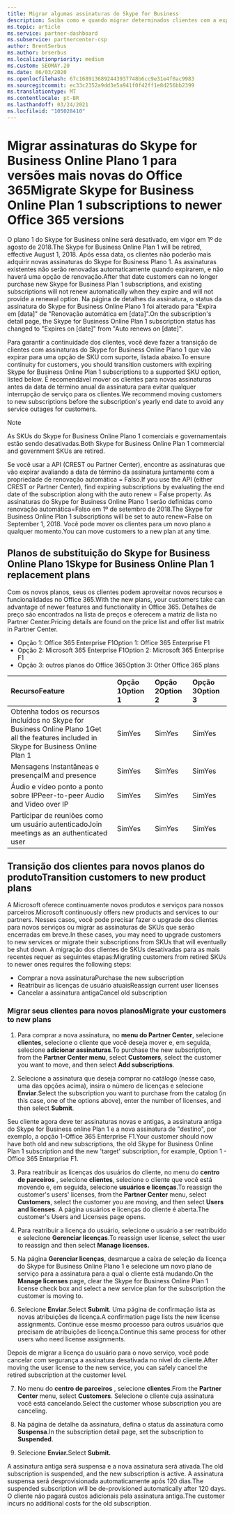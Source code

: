 ```yaml
---
title: Migrar algumas assinaturas do Skype for Business
description: Saiba como e quando migrar determinados clientes com a expiração de assinaturas do plano 1 do Skype for Business online para novas versões do Office 365.
ms.topic: article
ms.service: partner-dashboard
ms.subservice: partnercenter-csp
author: BrentSerbus
ms.author: brserbus
ms.localizationpriority: medium
ms.custom: SEOMAY.20
ms.date: 06/03/2020
ms.openlocfilehash: 67c1689136892443937748b6cc9e31e4f0ac9983
ms.sourcegitcommit: ec33c2352a9dd3e5a941f0f42ff1e8d256bb2399
ms.translationtype: MT
ms.contentlocale: pt-BR
ms.lasthandoff: 03/24/2021
ms.locfileid: "105028410"
---
```

# <a name="migrate-skype-for-business-online-plan-1-subscriptions-to-newer-office-365-versions"></a><span data-ttu-id="49e09-103">Migrar assinaturas do Skype for Business Online Plano 1 para versões mais novas do Office 365</span><span class="sxs-lookup"><span data-stu-id="49e09-103">Migrate Skype for Business Online Plan 1 subscriptions to newer Office 365 versions</span></span>

<span data-ttu-id="49e09-104">O plano 1 do Skype for Business online será desativado, em vigor em 1º de agosto de 2018.</span><span class="sxs-lookup"><span data-stu-id="49e09-104">The Skype for Business Online Plan 1 will be retired, effective August 1, 2018.</span></span> <span data-ttu-id="49e09-105">Após essa data, os clientes não poderão mais adquirir novas assinaturas do Skype for Business Plano 1. As assinaturas existentes não serão renovadas automaticamente quando expirarem, e não haverá uma opção de renovação.</span><span class="sxs-lookup"><span data-stu-id="49e09-105">After that date customers can no longer purchase new Skype for Business Plan 1 subscriptions, and existing subscriptions will not renew automatically when they expire and will not provide a renewal option.</span></span> <span data-ttu-id="49e09-106">Na página de detalhes da assinatura, o status da assinatura do Skype for Business Online Plano 1 foi alterado para "Expira em [data]" de "Renovação automática em [data]".</span><span class="sxs-lookup"><span data-stu-id="49e09-106">On the subscription's detail page, the Skype for Business Online Plan 1 subscription status has changed to "Expires on [date]" from "Auto renews on [date]".</span></span>  

<span data-ttu-id="49e09-107">Para garantir a continuidade dos clientes, você deve fazer a transição de clientes com assinaturas do Skype for Business Online Plano 1 que vão expirar para uma opção de SKU com suporte, listada abaixo.</span><span class="sxs-lookup"><span data-stu-id="49e09-107">To ensure continuity for customers, you should transition customers with expiring Skype for Business Online Plan 1 subscriptions to a supported SKU option, listed below.</span></span> <span data-ttu-id="49e09-108">É recomendável mover os clientes para novas assinaturas antes da data de término anual da assinatura para evitar qualquer interrupção de serviço para os clientes.</span><span class="sxs-lookup"><span data-stu-id="49e09-108">We recommend moving customers to new subscriptions before the subscription's yearly end date to avoid any service outages for customers.</span></span> 

>[!NOTE]
><span data-ttu-id="49e09-109">As SKUs do Skype for Business Online Plano 1 comerciais e governamentais estão sendo desativadas.</span><span class="sxs-lookup"><span data-stu-id="49e09-109">Both Skype for Business Online Plan 1 commercial and government SKUs are retired.</span></span>

<span data-ttu-id="49e09-110">Se você usar a API (CREST ou Partner Center), encontre as assinaturas que vão expirar avaliando a data de término da assinatura juntamente com a propriedade de renovação automática = Falso.</span><span class="sxs-lookup"><span data-stu-id="49e09-110">If you use the API (either CREST or Partner Center), find expiring subscriptions by evaluating the end date of the subscription along with the auto renew = False property.</span></span> <span data-ttu-id="49e09-111">As assinaturas do Skype for Business Online Plano 1 serão definidas como renovação automática=Falso em 1º de setembro de 2018.</span><span class="sxs-lookup"><span data-stu-id="49e09-111">The Skype for Business Online Plan 1 subscriptions will be set to auto renew=False on September 1, 2018.</span></span> <span data-ttu-id="49e09-112">Você pode mover os clientes para um novo plano a qualquer momento.</span><span class="sxs-lookup"><span data-stu-id="49e09-112">You can move customers to a new plan at any time.</span></span> 

## <a name="skype-for-business-online-plan-1-replacement-plans"></a><span data-ttu-id="49e09-113">Planos de substituição do Skype for Business Online Plano 1</span><span class="sxs-lookup"><span data-stu-id="49e09-113">Skype for Business Online Plan 1 replacement plans</span></span>

<span data-ttu-id="49e09-114">Com os novos planos, seus os clientes podem aproveitar novos recursos e funcionalidades no Office 365.</span><span class="sxs-lookup"><span data-stu-id="49e09-114">With the new plans, your customers take can advantage of newer features and functionality in Office 365.</span></span> <span data-ttu-id="49e09-115">Detalhes de preço são encontrados na lista de preços e oferecem a matriz de lista no Partner Center.</span><span class="sxs-lookup"><span data-stu-id="49e09-115">Pricing details are found on the price list and offer list matrix in Partner Center.</span></span> 

- <span data-ttu-id="49e09-116">Opção 1: Office 365 Enterprise F1</span><span class="sxs-lookup"><span data-stu-id="49e09-116">Option 1: Office 365 Enterprise F1</span></span>
- <span data-ttu-id="49e09-117">Opção 2: Microsoft 365 Enterprise F1</span><span class="sxs-lookup"><span data-stu-id="49e09-117">Option 2: Microsoft 365 Enterprise F1</span></span>
- <span data-ttu-id="49e09-118">Opção 3: outros planos do Office 365</span><span class="sxs-lookup"><span data-stu-id="49e09-118">Option 3: Other Office 365 plans</span></span>

|<span data-ttu-id="49e09-119">**Recurso**</span><span class="sxs-lookup"><span data-stu-id="49e09-119">**Feature**</span></span>    |<span data-ttu-id="49e09-120">**Opção 1**</span><span class="sxs-lookup"><span data-stu-id="49e09-120">**Option 1**</span></span>   |<span data-ttu-id="49e09-121">**Opção 2**</span><span class="sxs-lookup"><span data-stu-id="49e09-121">**Option 2**</span></span>   |<span data-ttu-id="49e09-122">**Opção 3**</span><span class="sxs-lookup"><span data-stu-id="49e09-122">**Option 3**</span></span>   |
|:-----------------|:-----------------|:-------------|:------------|
|<span data-ttu-id="49e09-123">Obtenha todos os recursos incluídos no Skype for Business Online Plano 1</span><span class="sxs-lookup"><span data-stu-id="49e09-123">Get all the features included in Skype for Business Online Plan 1</span></span>|<span data-ttu-id="49e09-124">Sim</span><span class="sxs-lookup"><span data-stu-id="49e09-124">Yes</span></span>   |<span data-ttu-id="49e09-125">Sim</span><span class="sxs-lookup"><span data-stu-id="49e09-125">Yes</span></span>   |<span data-ttu-id="49e09-126">Sim</span><span class="sxs-lookup"><span data-stu-id="49e09-126">Yes</span></span>   |
|<span data-ttu-id="49e09-127">Mensagens Instantâneas e presença</span><span class="sxs-lookup"><span data-stu-id="49e09-127">IM and presence</span></span> |<span data-ttu-id="49e09-128">Sim</span><span class="sxs-lookup"><span data-stu-id="49e09-128">Yes</span></span>   |<span data-ttu-id="49e09-129">Sim</span><span class="sxs-lookup"><span data-stu-id="49e09-129">Yes</span></span>   |<span data-ttu-id="49e09-130">Sim</span><span class="sxs-lookup"><span data-stu-id="49e09-130">Yes</span></span>   |
|<span data-ttu-id="49e09-131">Áudio e vídeo ponto a ponto sobre IP</span><span class="sxs-lookup"><span data-stu-id="49e09-131">Peer-to-peer Audio and Video over IP</span></span>|<span data-ttu-id="49e09-132">Sim</span><span class="sxs-lookup"><span data-stu-id="49e09-132">Yes</span></span>   |<span data-ttu-id="49e09-133">Sim</span><span class="sxs-lookup"><span data-stu-id="49e09-133">Yes</span></span>   |<span data-ttu-id="49e09-134">Sim</span><span class="sxs-lookup"><span data-stu-id="49e09-134">Yes</span></span>   
|<span data-ttu-id="49e09-135">Participar de reuniões como um usuário autenticado</span><span class="sxs-lookup"><span data-stu-id="49e09-135">Join meetings as an authenticated user</span></span>| <span data-ttu-id="49e09-136">Sim</span><span class="sxs-lookup"><span data-stu-id="49e09-136">Yes</span></span>   |<span data-ttu-id="49e09-137">Sim</span><span class="sxs-lookup"><span data-stu-id="49e09-137">Yes</span></span>   |<span data-ttu-id="49e09-138">Sim</span><span class="sxs-lookup"><span data-stu-id="49e09-138">Yes</span></span>   |

## <a name="transition-customers-to-new-product-plans"></a><span data-ttu-id="49e09-139">Transição dos clientes para novos planos do produto</span><span class="sxs-lookup"><span data-stu-id="49e09-139">Transition customers to new product plans</span></span>

<span data-ttu-id="49e09-140">A Microsoft oferece continuamente novos produtos e serviços para nossos parceiros.</span><span class="sxs-lookup"><span data-stu-id="49e09-140">Microsoft continuously offers new products and services to our partners.</span></span> <span data-ttu-id="49e09-141">Nesses casos, você pode precisar fazer o upgrade dos clientes para novos serviços ou migrar as assinaturas de SKUs que serão encerradas em breve.</span><span class="sxs-lookup"><span data-stu-id="49e09-141">In these cases, you may need to upgrade customers to new services or migrate their subscriptions from SKUs that will eventually be shut down.</span></span> <span data-ttu-id="49e09-142">A migração dos clientes de SKUs desativadas para as mais recentes requer as seguintes etapas:</span><span class="sxs-lookup"><span data-stu-id="49e09-142">Migrating customers from retired SKUs to newer ones requires the following steps:</span></span>

- <span data-ttu-id="49e09-143">Comprar a nova assinatura</span><span class="sxs-lookup"><span data-stu-id="49e09-143">Purchase the new subscription</span></span>
- <span data-ttu-id="49e09-144">Reatribuir as licenças de usuário atuais</span><span class="sxs-lookup"><span data-stu-id="49e09-144">Reassign current user licenses</span></span>
- <span data-ttu-id="49e09-145">Cancelar a assinatura antiga</span><span class="sxs-lookup"><span data-stu-id="49e09-145">Cancel old subscription</span></span>

### <a name="migrate-your-customers-to-new-plans"></a><span data-ttu-id="49e09-146">Migrar seus clientes para novos planos</span><span class="sxs-lookup"><span data-stu-id="49e09-146">Migrate your customers to new plans</span></span>

1. <span data-ttu-id="49e09-147">Para comprar a nova assinatura, no **menu do Partner Center**, selecione **clientes**, selecione o cliente que você deseja mover e, em seguida, selecione **adicionar assinaturas**.</span><span class="sxs-lookup"><span data-stu-id="49e09-147">To purchase the new subscription, from the **Partner Center menu**, select **Customers**, select the customer you want to move, and then select **Add subscriptions**.</span></span>

2. <span data-ttu-id="49e09-148">Selecione a assinatura que deseja comprar no catálogo (nesse caso, uma das opções acima), insira o número de licenças e selecione **Enviar**.</span><span class="sxs-lookup"><span data-stu-id="49e09-148">Select the subscription you want to purchase from the catalog (in this case, one of the options above), enter the number of licenses, and then select **Submit**.</span></span> 

<span data-ttu-id="49e09-149">Seu cliente agora deve ter assinaturas novas e antigas, a assinatura antiga do Skype for Business online Plan 1 e a nova assinatura de "destino", por exemplo, a opção 1-Office 365 Enterprise F1.</span><span class="sxs-lookup"><span data-stu-id="49e09-149">Your customer should now have both old and new subscriptions, the old Skype for Business Online Plan 1  subscription and the new 'target' subscription, for example, Option 1 - Office 365 Enterprise F1.</span></span>

3. <span data-ttu-id="49e09-150">Para reatribuir as licenças dos usuários do cliente, no menu do **centro de parceiros** , selecione **clientes**, selecione o cliente que você está movendo e, em seguida, selecione **usuários e licenças**.</span><span class="sxs-lookup"><span data-stu-id="49e09-150">To reassign the customer's users' licenses, from the **Partner Center** menu, select **Customers**, select the customer you are moving, and then select **Users and licenses**.</span></span> <span data-ttu-id="49e09-151">A página usuários e licenças do cliente é aberta.</span><span class="sxs-lookup"><span data-stu-id="49e09-151">The customer's Users and Licenses page opens.</span></span>

4. <span data-ttu-id="49e09-152">Para reatribuir a licença do usuário, selecione o usuário a ser reatribuído e selecione **Gerenciar licenças**.</span><span class="sxs-lookup"><span data-stu-id="49e09-152">To reassign user license, select the user to reassign and then select **Manage licenses.**</span></span>

5. <span data-ttu-id="49e09-153">Na página **Gerenciar licenças**, desmarque a caixa de seleção da licença do Skype for Business Online Plano 1 e selecione um novo plano de serviço para a assinatura para a qual o cliente está mudando.</span><span class="sxs-lookup"><span data-stu-id="49e09-153">On the **Manage licenses** page, clear the Skype for Business Online Plan 1 license check box and select a new service plan for the subscription the customer is moving to.</span></span>

6. <span data-ttu-id="49e09-154">Selecione **Enviar**.</span><span class="sxs-lookup"><span data-stu-id="49e09-154">Select **Submit**.</span></span> <span data-ttu-id="49e09-155">Uma página de confirmação lista as novas atribuições de licença.</span><span class="sxs-lookup"><span data-stu-id="49e09-155">A confirmation page lists the new license assignments.</span></span> <span data-ttu-id="49e09-156">Continue esse mesmo processo para outros usuários que precisam de atribuições de licença.</span><span class="sxs-lookup"><span data-stu-id="49e09-156">Continue this same process for other users who need license assignments.</span></span>

<span data-ttu-id="49e09-157">Depois de migrar a licença do usuário para o novo serviço, você pode cancelar com segurança a assinatura desativada no nível do cliente.</span><span class="sxs-lookup"><span data-stu-id="49e09-157">After moving the user license to the new service, you can safely cancel the retired subscription at the customer level.</span></span>

7. <span data-ttu-id="49e09-158">No menu do **centro de parceiros** , selecione **clientes**.</span><span class="sxs-lookup"><span data-stu-id="49e09-158">From the **Partner Center** menu, select **Customers**.</span></span> <span data-ttu-id="49e09-159">Selecione o cliente cuja assinatura você está cancelando.</span><span class="sxs-lookup"><span data-stu-id="49e09-159">Select the customer whose subscription you are canceling.</span></span>

8. <span data-ttu-id="49e09-160">Na página de detalhe da assinatura, defina o status da assinatura como **Suspensa**.</span><span class="sxs-lookup"><span data-stu-id="49e09-160">In the subscription detail page, set the subscription to **Suspended**.</span></span>

9. <span data-ttu-id="49e09-161">Selecione **Enviar.**</span><span class="sxs-lookup"><span data-stu-id="49e09-161">Select **Submit.**</span></span>

<span data-ttu-id="49e09-162">A assinatura antiga será suspensa e a nova assinatura será ativada.</span><span class="sxs-lookup"><span data-stu-id="49e09-162">The old subscription is suspended, and the new subscription is active.</span></span> <span data-ttu-id="49e09-163">A assinatura suspensa será desprovisionada automaticamente após 120 dias.</span><span class="sxs-lookup"><span data-stu-id="49e09-163">The suspended subscription will be de-provisioned automatically after 120 days.</span></span> <span data-ttu-id="49e09-164">O cliente não pagará custos adicionais pela assinatura antiga.</span><span class="sxs-lookup"><span data-stu-id="49e09-164">The customer incurs no additional costs for the old subscription.</span></span>

